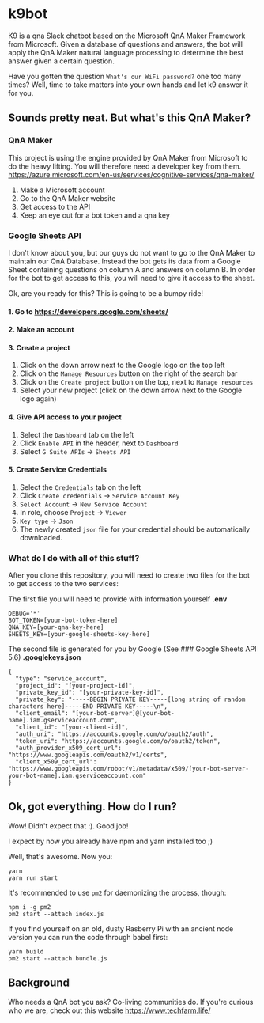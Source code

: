 # k9bot

K9 is a qna Slack chatbot based on the Microsoft QnA Maker Framework from Microsoft. Given a database of questions and answers, the bot will apply the QnA Maker natural language processing to determine the best answer given a certain question.

Have you gotten the question `What's our WiFi password?` one too many times? Well, time to take matters into your own hands and let k9 answer it for you.

## Sounds pretty neat. But what's this QnA Maker?

### QnA Maker

This project is using the engine provided by QnA Maker from Microsoft to do the heavy lifting. You will therefore need a developer key from them.
https://azure.microsoft.com/en-us/services/cognitive-services/qna-maker/

1. Make a Microsoft account
2. Go to the QnA Maker website
3. Get access to the API
4. Keep an eye out for a bot token and a qna key

### Google Sheets API

I don't know about you, but our guys do not want to go to the QnA Maker to maintain our QnA Database. Instead the bot gets its data from a Google Sheet containing questions on column A and answers on column B. In order for the bot to get access to this, you will need to give it access to the sheet.

Ok, are you ready for this? This is going to be a bumpy ride!

#### 1. Go to https://developers.google.com/sheets/
#### 2. Make an account
#### 3. Create a project
1. Click on the down arrow next to the Google logo on the top left
2. Click on the `Manage Resources` button on the right of the search bar
3. Click on the `Create project` button on the top, next to `Manage resources`
4. Select your new project (click on the down arrow next to the Google logo again)
#### 4. Give API access to your project
1. Select the `Dashboard` tab on the left
2. Click `Enable API` in the header, next to `Dashboard`
3. Select `G Suite APIs` -> `Sheets API`
#### 5. Create Service Credentials
1. Select the `Credentials` tab on the left
2. Click `Create credentials` -> `Service Account Key`
3. `Select Account` -> `New Service Account`
4. In role, choose `Project` -> `Viewer`
5. `Key type` -> `Json`
6. The newly created `json` file for your credential should be automatically downloaded.

### What do I do with all of this stuff?

After you clone this repository, you will need to create two files for the bot to get access to the two services:

The first file you will need to provide with information yourself
**.env**
```
DEBUG='*'
BOT_TOKEN=[your-bot-token-here]
QNA_KEY=[your-qna-key-here]
SHEETS_KEY=[your-google-sheets-key-here]

```

The second file is generated for you by Google (See ### Google Sheets API 5.6)
**.googlekeys.json**
```
{
  "type": "service_account",
  "project_id": "[your-project-id]",
  "private_key_id": "[your-private-key-id]",
  "private_key": "-----BEGIN PRIVATE KEY-----[long string of random characters here]-----END PRIVATE KEY-----\n",
  "client_email": "[your-bot-server]@[your-bot-name].iam.gserviceaccount.com",
  "client_id": "[your-client-id]",
  "auth_uri": "https://accounts.google.com/o/oauth2/auth",
  "token_uri": "https://accounts.google.com/o/oauth2/token",
  "auth_provider_x509_cert_url": "https://www.googleapis.com/oauth2/v1/certs",
  "client_x509_cert_url": "https://www.googleapis.com/robot/v1/metadata/x509/[your-bot-server-your-bot-name].iam.gserviceaccount.com"
}

```

## Ok, got everything. How do I run?

Wow! Didn't expect that :). Good job!

I expect by now you already have npm and yarn installed too ;)

Well, that's awesome. Now you:

    yarn
    yarn run start

It's recommended to use `pm2` for daemonizing the process, though:

    npm i -g pm2
    pm2 start --attach index.js

If you find yourself on an old, dusty Rasberry Pi with an ancient node version you can run the code through babel first:

    yarn build
    pm2 start --attach bundle.js

## Background

Who needs a QnA bot you ask? Co-living communities do. If you're curious who we are, check out this website https://www.techfarm.life/
